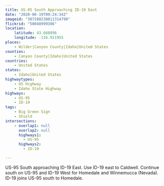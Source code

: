 ```yaml
---
title: US-95 South Approaching ID-19 East
date: "2020-06-19T09:24:34Z"
imageid: "307288238811314790"
flickrid: "50048999386"
location:
    latitude: 43.668896
    longitude: -116.911955
places:
    - Wilder|Canyon County|Idaho|United States
counties:
    - Canyon County|Idaho|United States
countries:
    - United States
states:
    - Idaho|United States
highwaytypes:
    - US Highway
    - Idaho State Highway
highways:
    - US-95
    - ID-19
tags:
    - Big Green Sign
    - Shield
intersections:
    - overlap1: null
      overlap2: null
      highways1:
        - US-95
      highways2:
        - ID-19

---
```

US-95 South approaching ID-19 East.  Use ID-19 east to Caldwell.  Continue south on US-95 and ID-19 West for Homedale and Winnemucca (Nevada).  ID-19 joins US-95 south to Homedale.